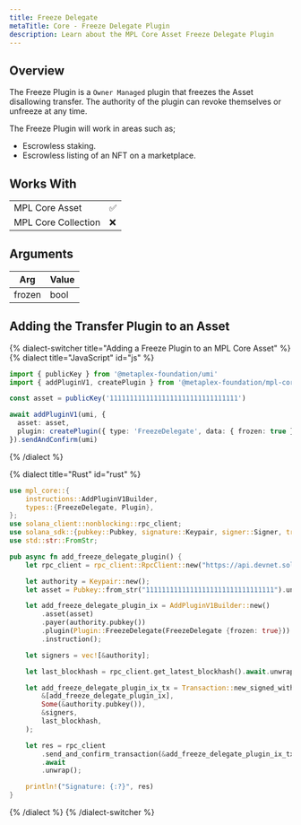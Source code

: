 ```yaml
---
title: Freeze Delegate
metaTitle: Core - Freeze Delegate Plugin
description: Learn about the MPL Core Asset Freeze Delegate Plugin
---
```


## Overview

The Freeze Plugin is a `Owner Managed` plugin that freezes the Asset disallowing transfer. The authority of the plugin can revoke themselves or unfreeze at any time.

The Freeze Plugin will work in areas such as;

- Escrowless staking.
- Escrowless listing of an NFT on a marketplace.

## Works With

|                     |     |
| ------------------- | --- |
| MPL Core Asset      | ✅  |
| MPL Core Collection | ❌  |

## Arguments

| Arg    | Value |
| ------ | ----- |
| frozen | bool  |

## Adding the Transfer Plugin to an Asset

{% dialect-switcher title="Adding a Freeze Plugin to an MPL Core Asset" %}
{% dialect title="JavaScript" id="js" %}

```ts
import { publicKey } from '@metaplex-foundation/umi'
import { addPluginV1, createPlugin } from '@metaplex-foundation/mpl-core'

const asset = publicKey('11111111111111111111111111111111')

await addPluginV1(umi, {
  asset: asset,
  plugin: createPlugin({ type: 'FreezeDelegate', data: { frozen: true } }),
}).sendAndConfirm(umi)
```

{% /dialect %}

{% dialect title="Rust" id="rust" %}

```rust
use mpl_core::{
    instructions::AddPluginV1Builder,
    types::{FreezeDelegate, Plugin},
};
use solana_client::nonblocking::rpc_client;
use solana_sdk::{pubkey::Pubkey, signature::Keypair, signer::Signer, transaction::Transaction};
use std::str::FromStr;

pub async fn add_freeze_delegate_plugin() {
    let rpc_client = rpc_client::RpcClient::new("https://api.devnet.solana.com".to_string());

    let authority = Keypair::new();
    let asset = Pubkey::from_str("11111111111111111111111111111111").unwrap();

    let add_freeze_delegate_plugin_ix = AddPluginV1Builder::new()
        .asset(asset)
        .payer(authority.pubkey())
        .plugin(Plugin::FreezeDelegate(FreezeDelegate {frozen: true}))
        .instruction();

    let signers = vec![&authority];

    let last_blockhash = rpc_client.get_latest_blockhash().await.unwrap();

    let add_freeze_delegate_plugin_ix_tx = Transaction::new_signed_with_payer(
        &[add_freeze_delegate_plugin_ix],
        Some(&authority.pubkey()),
        &signers,
        last_blockhash,
    );

    let res = rpc_client
        .send_and_confirm_transaction(&add_freeze_delegate_plugin_ix_tx)
        .await
        .unwrap();

    println!("Signature: {:?}", res)
}
```

{% /dialect %}
{% /dialect-switcher %}

